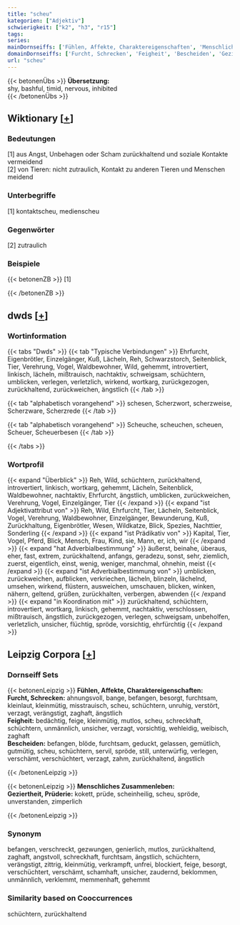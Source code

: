 ```yaml
---
title: "scheu"
kategorien: ["Adjektiv"]
schwierigkeit: ["k2", "h3", "r15"]
tags:
series:
mainDornseiffs: ['Fühlen, Affekte, Charaktereigenschaften', 'Menschliches Zusammenleben']
domainDornseiffs: ['Furcht, Schrecken', 'Feigheit', 'Bescheiden', 'Geziertheit, Prüderie']
url: "scheu"
---
```


{{< betonenÜbs >}}
**Übersetzung:**  
shy, bashful, timid, nervous, inhibited  
{{< /betonenÜbs >}}

## Wiktionary [[+](https://de.wiktionary.org/wiki/scheu)]

### Bedeutungen
[1] aus Angst, Unbehagen oder Scham zurückhaltend und soziale Kontakte vermeidend  
[2] von Tieren: nicht zutraulich, Kontakt zu anderen Tieren und Menschen meidend  

### Unterbegriffe
[1] kontaktscheu, medienscheu  

### Gegenwörter
[2] zutraulich  

### Beispiele
{{< betonenZB >}}
[1]  

{{< /betonenZB >}}


## dwds [[+](https://www.dwds.de/wb/scheu)]

### Wortinformation
{{< tabs "Dwds" >}}
{{< tab "Typische Verbindungen" >}}
Ehrfurcht, Eigenbrötler, Einzelgänger, Kuß, Lächeln, Reh, Schwarzstorch, Seitenblick, Tier, Verehrung, Vogel, Waldbewohner, Wild, gehemmt, introvertiert, linkisch, lächeln, mißtrauisch, nachtaktiv, schweigsam, schüchtern, umblicken, verlegen, verletzlich, wirkend, wortkarg, zurückgezogen, zurückhaltend, zurückweichen, ängstlich
{{< /tab >}}

{{< tab "alphabetisch vorangehend" >}}
schesen, Scherzwort, scherzweise, Scherzware, Scherzrede
{{< /tab >}}

{{< tab "alphabetisch vorangehend" >}}
Scheuche, scheuchen, scheuen, Scheuer, Scheuerbesen
{{< /tab >}}

{{< /tabs >}}

### Wortprofil
{{< expand "Überblick" >}} Reh, Wild, schüchtern, zurückhaltend, introvertiert, linkisch, wortkarg, gehemmt, Lächeln, Seitenblick, Waldbewohner, nachtaktiv, Ehrfurcht, ängstlich, umblicken, zurückweichen, Verehrung, Vogel, Einzelgänger, Tier {{< /expand >}}
{{< expand "ist Adjektivattribut von" >}} Reh, Wild, Ehrfurcht, Tier, Lächeln, Seitenblick, Vogel, Verehrung, Waldbewohner, Einzelgänger, Bewunderung, Kuß, Zurückhaltung, Eigenbrötler, Wesen, Wildkatze, Blick, Spezies, Nachttier, Sonderling {{< /expand >}}
{{< expand "ist Prädikativ von" >}} Kapital, Tier, Vogel, Pferd, Blick, Mensch, Frau, Kind, sie, Mann, er, ich, wir {{< /expand >}}
{{< expand "hat Adverbialbestimmung" >}} äußerst, beinahe, überaus, eher, fast, extrem, zurückhaltend, anfangs, geradezu, sonst, sehr, ziemlich, zuerst, eigentlich, einst, wenig, weniger, manchmal, ohnehin, meist {{< /expand >}}
{{< expand "ist Adverbialbestimmung von" >}} umblicken, zurückweichen, aufblicken, verkriechen, lächeln, blinzeln, lächelnd, umsehen, wirkend, flüstern, ausweichen, umschauen, blicken, winken, nähern, geltend, grüßen, zurückhalten, verbergen, abwenden {{< /expand >}}
{{< expand "in Koordination mit" >}} zurückhaltend, schüchtern, introvertiert, wortkarg, linkisch, gehemmt, nachtaktiv, verschlossen, mißtrauisch, ängstlich, zurückgezogen, verlegen, schweigsam, unbeholfen, verletzlich, unsicher, flüchtig, spröde, vorsichtig, ehrfürchtig {{< /expand >}}

## Leipzig Corpora [[+](https://corpora.uni-leipzig.de/en/res?word=scheu&corpusId=deu_newscrawl-public_2018)]

### Dornseiff Sets
{{< betonenLeipzig >}}
**Fühlen, Affekte, Charaktereigenschaften:**  
**Furcht, Schrecken:** ahnungsvoll, bange, befangen, besorgt, furchtsam, kleinlaut, kleinmütig, misstrauisch, scheu, schüchtern, unruhig, verstört, verzagt, verängstigt, zaghaft, ängstlich  
**Feigheit:** bedächtig, feige, kleinmütig, mutlos, scheu, schreckhaft, schüchtern, unmännlich, unsicher, verzagt, vorsichtig, wehleidig, weibisch, zaghaft  
**Bescheiden:** befangen, blöde, furchtsam, geduckt, gelassen, gemütlich, gutmütig, scheu, schüchtern, servil, spröde, still, unterwürfig, verlegen, verschämt, verschüchtert, verzagt, zahm, zurückhaltend, ängstlich  

{{< /betonenLeipzig >}}


{{< betonenLeipzig >}}
**Menschliches Zusammenleben:**  
**Geziertheit, Prüderie:** kokett, prüde, scheinheilig, scheu, spröde, unverstanden, zimperlich  

{{< /betonenLeipzig >}}

### Synonym
befangen, verschreckt, gezwungen, genierlich, mutlos, zurückhaltend, zaghaft, angstvoll, schreckhaft, furchtsam, ängstlich, schüchtern, verängstigt, zittrig, kleinmütig, verkrampft, unfrei, blockiert, feige, besorgt, verschüchtert, verschämt, schamhaft, unsicher, zaudernd, beklommen, unmännlich, verklemmt, memmenhaft, gehemmt


### Similarity based on Cooccurrences
schüchtern, zurückhaltend

